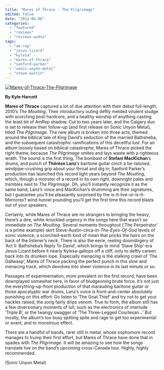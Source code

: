 ```yaml
---
title: "Mares of Thrace - The Pilgrimage"
edited: false
date: "2012-04-06"
categories:
  - "featured"
  - "reviews"
  - "reviews-audio"
tags:
  - "am-rep"
  - "jesus-lizard"
  - "kylesa"
  - "mares-of-thrace"
  - "sanford-parker"
  - "sonic-unyon-metal"
  - "steve-austin"
---
```


[![](http://www.hellbound.ca/wp-content/uploads/2012/04/Mares-of-Thrace-The-Pilgrimage.jpg "Mares-of-Thrace-The-Pilgrimage")](http://www.hellbound.ca/wp-content/uploads/2012/04/Mares-of-Thrace-The-Pilgrimage.jpg)

**By Kyle Harcott**

**Mares of Thrace** captured a lot of due attention with their debut full-length, 2010’s _The Moulting_. Their introductory outing deftly melded virulent sludge with scorching post-hardcore, and a healthy worship of anything casting the least bit of AmRep shadow. Cut to two years later, and the Calgary duo is set to release their follow-up (and first release on Sonic Unyon Metal), titled _The Pilgrimage_. The new album is broken into three acts, themed around the biblical tale of King David’s seduction of the married Bathsheba, and the subsequent catastrophic ramifications of this deceitful lust. For an album loosely based on biblical catastrophe, Mares of Thrace picked the right theme, because _The Pilgrimage_ smites and lays waste with a righteous wrath. The sound is the first thing. The bombast of **Stefani MacKichan**’s drums, and punch of **Thérèse Lanz**’s baritone guitar cinch a be-taloned, windpipe-crushing grip about your throat and dig in; Sanford Parker’s production has launched this record light years beyond _The Moulting_, which, though a monster of a record in its own right, downright pales and trembles next to _The Pilgrimage_. Oh, you’ll instantly recognize it as the same band, Lanz’s voice and MacKichan’s drumming are their signatures, but I guarantee you’ll be pleasantly surprised by the is-it-live-or-is-it-Memorex? wind-tunnel pounding you’ll get the first time this record blasts out of your speakers.

Certainly, while Mares of Thrace are no strangers to bringing the heavy, there’s a dire, white-knuckled urgency in the songs here that wasn’t so immediate on _The Moulting_. Several moments throughout (‘The Perpetrator’ is a prime example) skirt Steve-Austin-circa-_In-The-Eyes-Of-God_ levels of sonic violence, a scorched-earth kind of mean that pricks the hairs on the back of the listener’s neck. There is also the eerie, reeling doomdirgery of ‘Act II: Bathsheba’s Reply To David’, which brings to mind ‘Slave Ship’-era Jesus Lizard before it nearly Kylesa-gallops off a cliff, only to deftly careen back into its drunken lope. Especially menacing is the stalking crawl of ‘The Gallwasp’, Mares of Thrace packing the perfect punch in this slow and menacing track, which devolves into sheer violence in its last minute or so.

Passages of experimentation, more prevalent on the first record, have been downplayed somewhat here, in favor of bludgeoning brute force. It’s not just the everything-up-front production of that marauding baritone guitar or those apocalyptic war drums, Lanz’s voice is front-and-center absolutely punishing on this effort: Go listen to ‘The Goat Thief’ and try not to get your hackles raised, the song fairly drips venom. True to form, the album still has a few diversionary moments of lull, such as the electronics of interlude ‘Triple B’, or the twangy swagger of ‘The Three-Legged Courtesan…’ But mostly, the album’s too busy spitting spite and rage to get too experimental or avant, and to monstrous effect.

There are a handful of bands, rarer still in metal, whose sophomore record manages to trump their first effort, but Mares of Thrace have done that in spades with _The Pilgrimage_. It will be amazing to see how the songs translate live on the band’s upcoming cross-Canada tour. Highly, highly recommended.

(Sonic Unyon Metal)
